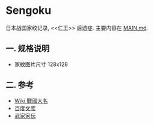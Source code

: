 # Sengoku

日本战国家纹记录, <<仁王>> 后遗症. 主要内容在 [MAIN.md](./MAIN.md).

## 一. 规格说明

* 家紋图片尺寸 128x128

## 二. 参考

* [Wiki 戰國大名](https://zh.wikipedia.org/wiki/%E6%88%B0%E5%9C%8B%E5%A4%A7%E5%90%8D#%E8%9D%A6%E5%A4%B7(%E5%8C%97%E6%B5%B7%E9%81%93)%E3%83%BB%E6%9D%B1%E5%8C%97)
* [百度文库](https://wenku.baidu.com/view/371dbace05087632311212af.html)
* [武家家伝](http://www2.harimaya.com/sengoku/syoke/index.html)
